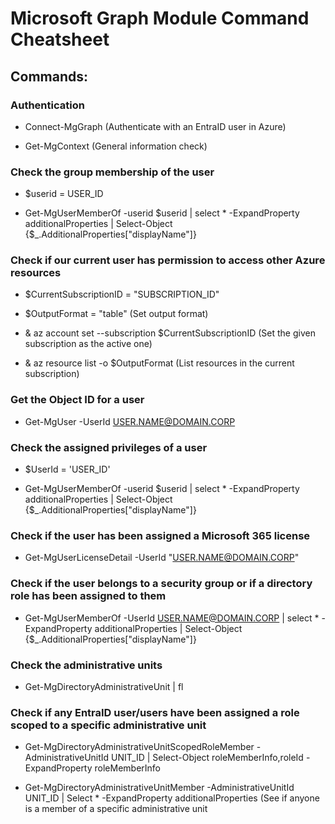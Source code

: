 # Microsoft Graph Module Command Cheatsheet

## Commands:

### Authentication

 - Connect-MgGraph (Authenticate with an EntraID user in Azure)

 - Get-MgContext (General information check)

### Check the group membership of the user

 - $userid = USER_ID

 - Get-MgUserMemberOf -userid $userid | select * -ExpandProperty additionalProperties | Select-Object {$_.AdditionalProperties["displayName"]}

### Check if our current user has permission to access other Azure resources

 - $CurrentSubscriptionID = "SUBSCRIPTION_ID"

 - $OutputFormat = "table" (Set output format)

 - & az account set --subscription $CurrentSubscriptionID (Set the given subscription as the active one)

 - & az resource list -o $OutputFormat (List resources in the current subscription)

### Get the Object ID for a user

 - Get-MgUser -UserId USER.NAME@DOMAIN.CORP

### Check the assigned privileges of a user 

 - $UserId = 'USER_ID'

 - Get-MgUserMemberOf -userid $userid | select * -ExpandProperty additionalProperties | Select-Object {$_.AdditionalProperties["displayName"]}

### Check if the user has been assigned a Microsoft 365 license

 - Get-MgUserLicenseDetail -UserId "USER.NAME@DOMAIN.CORP"

### Check if the user belongs to a security group or if a directory role has been assigned to them

 - Get-MgUserMemberOf -UserId USER.NAME@DOMAIN.CORP | select * -ExpandProperty additionalProperties | Select-Object {$_.AdditionalProperties["displayName"]}

### Check the administrative units

 - Get-MgDirectoryAdministrativeUnit | fl

### Check if any EntraID user/users have been assigned a role scoped to a specific administrative unit

 - Get-MgDirectoryAdministrativeUnitScopedRoleMember -AdministrativeUnitId UNIT_ID | Select-Object roleMemberInfo,roleId -ExpandProperty roleMemberInfo

 - Get-MgDirectoryAdministrativeUnitMember -AdministrativeUnitId UNIT_ID | Select * -ExpandProperty additionalProperties (See if anyone is a member of a specific administrative unit

